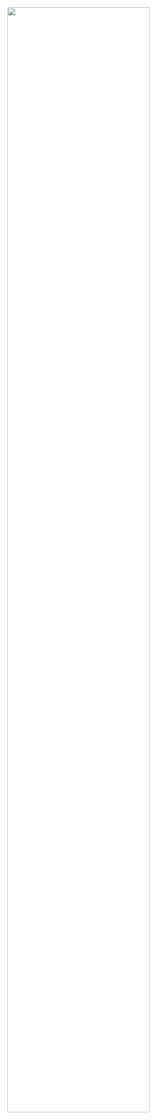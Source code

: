 <img width="80%" src="https://user-images.githubusercontent.com/91491029/207256195-ca61b8a9-69b4-43b9-9454-b8b7c06297d5.gif"/>
